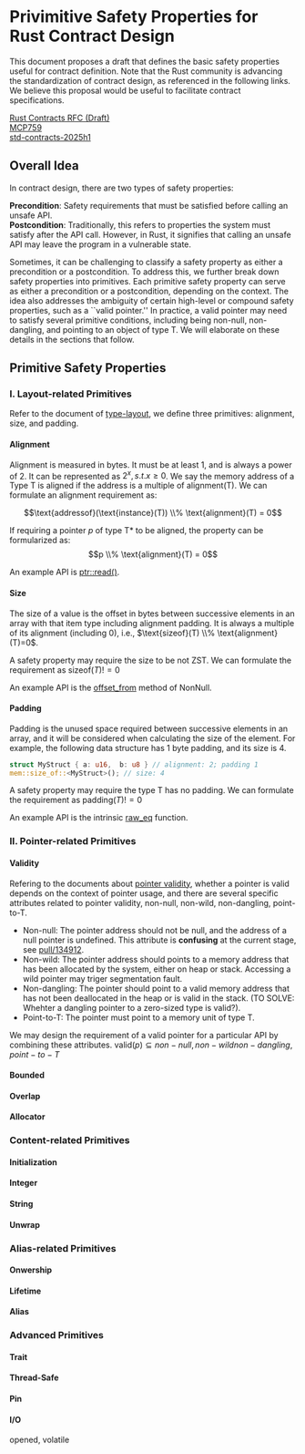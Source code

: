 # Privimitive Safety Properties for Rust Contract Design

This document proposes a draft that defines the basic safety properties useful for contract definition. Note that the Rust community is advancing the standardization of contract design, as referenced in the following links. We believe this proposal would be useful to facilitate contract specifications.

[Rust Contracts RFC (Draft)](https://github.com/rust-lang/lang-team/blob/master/design-meeting-minutes/2022-11-25-contracts.md)  
[MCP759](https://github.com/rust-lang/compiler-team/issues/759)  
[std-contracts-2025h1](https://rust-lang.github.io/rust-project-goals/2025h1/std-contracts.html)  

## Overall Idea
In contract design, there are two types of safety properties:

**Precondition**: Safety requirements that must be satisfied before calling an unsafe API.  
**Postcondition**: Traditionally, this refers to properties the system must satisfy after the API call. However, in Rust, it signifies that calling an unsafe API may leave the program in a vulnerable state.  

Sometimes, it can be challenging to classify a safety property as either a precondition or a postcondition. To address this, we further break down safety properties into primitives. Each primitive safety property can serve as either a precondition or a postcondition, depending on the context. The idea also addresses the ambiguity of certain high-level or compound safety properties, such as a ``valid pointer.'' In practice, a valid pointer may need to satisfy several primitive conditions, including being non-null, non-dangling, and pointing to an object of type T. We will elaborate on these details in the sections that follow.

## Primitive Safety Properties
### I. Layout-related Primitives
Refer to the document of [type-layout](https://doc.rust-lang.org/reference/type-layout.html), we define three primitives: alignment, size, and padding.

#### Alignment
Alignment is measured in bytes. It must be at least 1, and is always a power of 2. It can be represented as $2^x, s.t. x\ge 0$. We say the memory address of a Type T is aligned if the address is a multiple of alignment(T). We can formulate an alignment requirement as:

$$\text{addressof}(\text{instance}(T)) \\% \text{alignment}(T) = 0$$

If requiring a pointer $p$ of type T* to be aligned, the property can be formularized as:
$$p \\% \text{alignment}(T) = 0$$

An example API is [ptr::read()](https://doc.rust-lang.org/nightly/std/ptr/fn.read.html).

#### Size 
The size of a value is the offset in bytes between successive elements in an array with that item type including alignment padding. It is always a multiple of its alignment (including 0), i.e., $\text{sizeof}(T) \\% \text{alignment}(T)=0$. 

A safety property may require the size to be not ZST. We can formulate the requirement as $\text{sizeof}(T)!=0$

An example API is the [offset_from](https://doc.rust-lang.org/core/ptr/struct.NonNull.html#method.offset_from) method of NonNull.

#### Padding 
Padding is the unused space required between successive elements in an array, and it will be considered when calculating the size of the element. For example, the following data structure has 1 byte padding, and its size is 4.
```rust
struct MyStruct { a: u16,  b: u8 } // alignment: 2; padding 1
mem::size_of::<MyStruct>(); // size: 4
```

A safety property may require the type T has no padding. We can formulate the requirement as $\text{padding}(T)!=0$

An example API is the intrinsic [raw_eq](https://doc.rust-lang.org/std/intrinsics/fn.raw_eq.html) function.

### II. Pointer-related Primitives

#### Validity
Refering to the documents about [pointer validity](https://doc.rust-lang.org/std/ptr/index.html#safety), whether a pointer is valid depends on the context of pointer usage, and there are several specific attributes related to pointer validity, non-null, non-wild, non-dangling, point-to-T.

- Non-null: The pointer address should not be null, and the address of a null pointer is undefined. This attribute is **confusing** at the current stage, see [pull/134912](https://github.com/rust-lang/rust/pull/134912).
- Non-wild: The pointer address should points to a memory address that has been allocated by the system, either on heap or stack. Accessing a wild pointer may triger segmentation fault.
- Non-dangling: The pointer should point to a valid memory address that has not been deallocated in the heap or is valid in the stack. (TO SOLVE: Whehter a dangling pointer to a zero-sized type is valid?).
- Point-to-T: The pointer must point to a memory unit of type T.

We may design the requirement of a valid pointer for a particular API by combining these attributes. 
 $\text{valid}(p) \subseteq {non-null, non-wild non-dangling, point-to-T}$

#### Bounded

#### Overlap

#### Allocator


### Content-related Primitives
#### Initialization

#### Integer

#### String

#### Unwrap

### Alias-related Primitives

#### Onwership

#### Lifetime

#### Alias

### Advanced Primitives

#### Trait

#### Thread-Safe

#### Pin

#### I/O
opened, volatile

